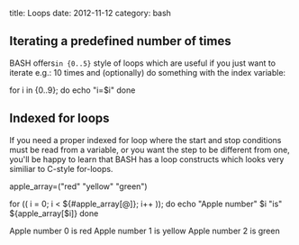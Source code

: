 title: Loops
date:    2012-11-12
category: bash
## Iterating a predefined number of times

BASH offers```in {0..5}``` style of loops which are
useful if you just want to iterate e.g.: 10 times and
(optionally) do something with the index variable:


for i in {0..9}; do
echo "i=$i"
done


## Indexed for loops

If you need a proper indexed for loop where the start and stop
conditions must be read from a variable, or you want the step
to be different from one, you'll be happy to learn that BASH
has a loop constructs which looks very similiar to C-style
for-loops.


apple_array=("red" "yellow" "green")

for (( i = 0; i &lt; ${#apple_array[@]}; i++ )); do
echo "Apple number" $i "is" ${apple_array[$i]}
done



Apple number 0 is red
Apple number 1 is yellow
Apple number 2 is green


